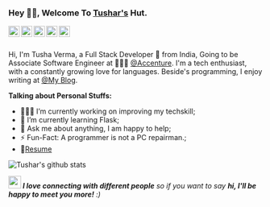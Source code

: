 ### Hey 👋🏽, Welcome To [Tushar's](https://github.com/tushar821999?tab=repositories) Hut.

<!--
**tushar821999/tushar821999** is a ✨ _special_ ✨ repository because its `README.md` (this file) appears on your GitHub profile. -->

<a href="https://twitter.com/tshrvrm">
  <img align="left" alt="Tushar Verma | Twitter" width="22px" src="https://cdn.jsdelivr.net/npm/simple-icons@v3/icons/twitter.svg" />
</a>
<a href="https://in.linkedin.com/in/tushar-verma-047329154/">
  <img align="left" alt="Tushar's LinkdeIN" width="22px" src="https://cdn.jsdelivr.net/npm/simple-icons@v3/icons/linkedin.svg" />
</a>
<a href="https://t.me/tushar821999">
  <img align="left" alt="Tushar's Telegram" width="22px" src="https://cdn.jsdelivr.net/npm/simple-icons@v3/icons/telegram.svg" />
</a>
<a href="https://www.reddit.com/user/tshrvrm/">
  <img align="left" alt="Tushar's Reddit" width="22px" src="https://cdn.jsdelivr.net/npm/simple-icons@v3/icons/reddit.svg" />
</a>
<a href="https://blog.tshrvrm.tech">
  <img align="left" alt="tushar's Blog" width="22px" src="https://cdn.jsdelivr.net/npm/simple-icons@3.1.0/icons/blogger.svg" />
</a>
<br><br>

Hi, I'm Tusha Verma, a Full Stack Developer 🚀 from India, Going to be Associate Software Engineer at 🙍🏽‍♂️ [@Accenture](https://www.accenture.com/in-en). I'm a tech enthusiast, with a constantly growing love for languages. Beside's programming, I enjoy writing at [@My Blog](https://blog.tshrvrm.tech).

**Talking about Personal Stuffs:**

- 👨🏽‍💻 I’m currently working on improving my techskill;
- 🌱 I’m currently learning Flask; 
- 💬 Ask me about anything, I am happy to help;
- ⚡️ Fun-Fact: A programmer is not a PC repairman.;
- 📝[Resume](#)

![Tushar's github stats](https://github-readme-stats.vercel.app/api?username=tushar821999&show_icons=true&hide_border=true)


<em><b><img src="https://media.giphy.com/media/LnQjpWaON8nhr21vNW/giphy.gif" width="25"> I love connecting with different people</b> so if you want to say <b>hi, I'll be happy to meet you more!</b> :)</em>
